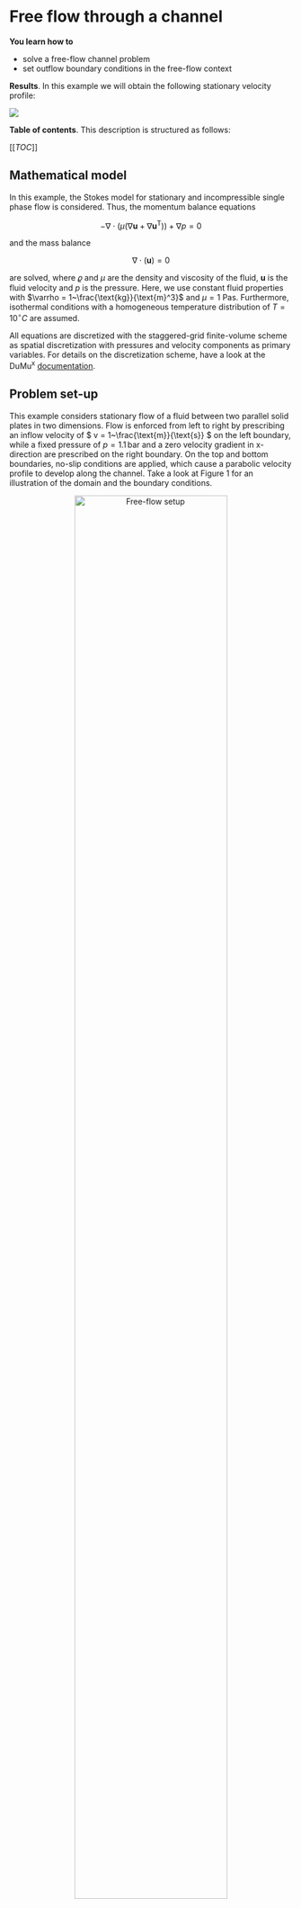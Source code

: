 <!-- Important: This file has been automatically generated by generate_example_docs.py. Do not edit this file directly! -->

# Free flow through a channel

__You learn how to__

* solve a free-flow channel problem
* set outflow boundary conditions in the free-flow context

__Results__. In this example we will obtain the following stationary velocity profile:

![](./img/velocity.png)

__Table of contents__. This description is structured as follows:

[[_TOC_]]

## Mathematical model
In this example, the Stokes model for stationary and incompressible single phase flow is considered.
Thus, the momentum balance equations

```math
- \nabla\cdot\left(\mu\left(\nabla\boldsymbol{u}+\nabla\boldsymbol{u}^{\text{T}}\right)\right)+ \nabla p = 0
```

and the mass balance

```math
\nabla \cdot \left(\boldsymbol{u}\right) =0
```

are solved, where $`\varrho`$ and $`\mu`$ are the density and viscosity of the fluid,
$`\boldsymbol{u}`$ is the fluid velocity and $`p`$ is the pressure. Here, we use constant fluid
properties with $`\varrho = 1~\frac{\text{kg}}{\text{m}^3}`$ and $`\mu = 1~\text{Pa}\text{s}`$.
Furthermore, isothermal conditions with a homogeneous temperature distribution of $`T=10^\circ C`$ are assumed.

All equations are discretized with the staggered-grid finite-volume scheme as spatial discretization
with pressures and velocity components as primary variables. For details on the discretization scheme,
have a look at the DuMu<sup>x</sup> [documentation](https://dumux.org/docs/doxygen/master/group___discretization.html).

## Problem set-up
This example considers stationary flow of a fluid between two parallel solid plates in two dimensions.
Flow is enforced from left to right by prescribing an inflow velocity of $` v = 1~\frac{\text{m}}{\text{s}} `$
on the left boundary, while a fixed pressure of $`p = 1.1 \, \text{bar}`$ and a zero velocity gradient
in x-direction are prescribed on the right boundary. On the top and bottom boundaries, no-slip
conditions are applied, which cause a parabolic velocity profile to develop along the channel.
Take a look at Figure 1 for an illustration of the domain and the boundary conditions.

<figure>
    <center>
        <img src="img/setup.png" alt="Free-flow setup" width="80%"/>
        <figcaption> <b> Fig.1 </b> - Setup for the free flow problem.</figcaption>
    </center>
</figure>

# Implementation

## Folder layout and files

```
└── freeflowchannel/
    ├── CMakeLists.txt          -> build system file
    ├── main.cc                 -> main program flow
    ├── params.input            -> runtime parameters
    ├── properties.hh           -> compile time configuration
    └── problem.hh              -> boundary & initial conditions
```


## Compile-time settings (`properties.hh`)

In this file, the type tag used for this simulation (`TTag::ChannelExample`) is defined.
As this is a coupled problem we also define type tags for the two subproblems
`TTag::ChannelExampleMass` and `TTag::ChannelExampleMomentum`. We then specialize properties
(compile time options) to the needs of the desired setup for the respective type tags.


<details open>
<summary><b>Click to hide/show the file documentation</b> (or inspect the [source code](properties.hh))</summary>


### Includes
<details><summary> Click to show includes</summary>

The `NavierStokesMomentum` and `NavierStokesMass` type tags specialize most of the properties
required for Navier-Stokes single-phase flow simulations in DuMu<sup>x</sup>. We will use this in
the following to inherit the respective properties and subsequently specialize those properties
for our type tags, which we want to modify or for which no meaningful default can be set.

```cpp
#include <dumux/freeflow/navierstokes/momentum/model.hh>
#include <dumux/freeflow/navierstokes/mass/1p/model.hh>
#include <dumux/freeflow/navierstokes/momentum/problem.hh>
#include <dumux/freeflow/navierstokes/mass/problem.hh>
#include <dumux/multidomain/traits.hh>
#include <dumux/multidomain/freeflow/couplingmanager.hh>
```

We want to use `YaspGrid`, an implementation of the dune grid interface for structured grids:

```cpp
#include <dune/grid/yaspgrid.hh>
```

In this example, we want to discretize the momentum and mass balances with the staggered-grid and
cell-centered finite volume discretization schemes, respectively:

```cpp
#include <dumux/discretization/fcstaggered.hh>
#include <dumux/discretization/cctpfa.hh>
```

The fluid properties are specified in the following headers (we use a liquid with constant properties as the fluid phase):

```cpp
#include <dumux/material/fluidsystems/1pliquid.hh>
#include <dumux/material/components/constant.hh>
```

We include the problem header used for this simulation.

```cpp
#include "problem.hh"
```

</details>

### Type tag definition

We define a type tag for our simulation with the name `ChannelExample` as well as type tags for
the momentum and mass subproblems. Shared properties can be specialized to `ChannelExample` and
will be inherited by the subproblems' type tags.
These inherit the properties specialized for the physical models `NavierStokesMomentum` and
`NavierStokesMassOneP` as well as the discretization methods `FaceCenteredStaggeredModel`
and `CCTpfaModel` respectively.
This way, most of the properties required for Navier-Stokes single-phase flow simulations
using the staggered-grid scheme are conveniently specialized for our new type tag.
However, some properties depend on user choices and no meaningful default value can be set.
Those properties will be addressed later in this file.
Please note that, in this example, we actually want to solve the Stokes instead of the
Navier-Stokes equations. This can be achieved at runtime by setting the parameter
`Problem.EnableInertiaTerms = false`. Have a look at the input file `params.input`
to see how this is done in this example.

```cpp
// We enter the namespace `Dumux::Properties` in order to import the entire `Dumux` namespace for general use:
namespace Dumux::Properties {

// declaration of the `ChannelExample` type tag for the single-phase flow problem
namespace TTag {
struct ChannelExample {};
struct ChannelExampleMomentum { using InheritsFrom = std::tuple<ChannelExample, NavierStokesMomentum, FaceCenteredStaggeredModel>; };
struct ChannelExampleMass { using InheritsFrom = std::tuple<ChannelExample, NavierStokesMassOneP, CCTpfaModel>; };
} // namespace TTag
```

### Property specializations

In the following piece of code, mandatory properties for which no meaningful default can be set,
are specialized for our type tag `ChannelExample` or the appropriate type tag of a subproblem.

```cpp
// This sets the grid type used for the simulation. Here, we use a structured 2D grid.
template<class TypeTag>
struct Grid<TypeTag, TTag::ChannelExample> { using type = Dune::YaspGrid<2>; };

// This sets our problem type (see `problem.hh`) containing the initial and boundary conditions.
template<class TypeTag>
struct Problem<TypeTag, TTag::ChannelExampleMomentum>
{ using type = Dumux::ChannelExampleProblem<TypeTag, Dumux::NavierStokesMomentumProblem<TypeTag>> ; };
template<class TypeTag>
struct Problem<TypeTag, TTag::ChannelExampleMass>
{ using type = Dumux::ChannelExampleProblem<TypeTag, Dumux::NavierStokesMassProblem<TypeTag>> ; };

// This sets the fluid system type to be used. Here, we use a liquid with constant properties as the fluid phase.
template<class TypeTag>
struct FluidSystem<TypeTag, TTag::ChannelExample>
{
    using Scalar = GetPropType<TypeTag, Properties::Scalar>;
    using type = FluidSystems::OnePLiquid<Scalar, Components::Constant<1, Scalar> >;
};
```

We also set some properties related to memory management
throughout the simulation.
<details><summary> Click to show caching properties</summary>

In DuMu<sup>x</sup>, one has the option to activate/deactivate the grid-wide caching of
geometries and variables. If active, the CPU time can be significantly reduced
as less dynamic memory allocation procedures are necessary. Per default, grid-wide
caching is disabled to ensure minimal memory requirements, however, in this example we
want to active all available caches, which significantly increases the memory
demand but makes the simulation faster.


```cpp
// This enables grid-wide caching of the volume variables.
template<class TypeTag>
struct EnableGridVolumeVariablesCache<TypeTag, TTag::ChannelExample> { static constexpr bool value = true; };
//This enables grid wide caching for the flux variables.
template<class TypeTag>
struct EnableGridFluxVariablesCache<TypeTag, TTag::ChannelExample> { static constexpr bool value = true; };
// This enables grid-wide caching for the finite volume grid geometry
template<class TypeTag>
struct EnableGridGeometryCache<TypeTag, TTag::ChannelExample> { static constexpr bool value = true; };
```

</details>
Finally we define the coupling manager to couple the momentum and mass subproblems

```cpp
template<class TypeTag>
struct CouplingManager<TypeTag, TTag::ChannelExample>
{
    using Traits = MultiDomainTraits<TTag::ChannelExampleMomentum, TTag::ChannelExampleMass>;
    using type = FreeFlowCouplingManager<Traits>;
};
} // end namespace Dumux::Properties
```


</details>



## Initial and boundary conditions (`problem.hh`)

This file contains the __problem class__ which defines the initial and boundary
conditions for the Navier-Stokes single-phase flow simulation.


<details open>
<summary><b>Click to hide/show the file documentation</b> (or inspect the [source code](problem.hh))</summary>


### Include files

Include the `NavierStokesBoundaryTypes` class which specifies the boundary types set in this problem.

```cpp
#include <dumux/freeflow/navierstokes/boundarytypes.hh>
```


Include helper functions to compute values for boundary conditions

```cpp
#include <dumux/freeflow/navierstokes/momentum/fluxhelper.hh>
#include <dumux/freeflow/navierstokes/scalarfluxhelper.hh>
#include <dumux/freeflow/navierstokes/mass/1p/advectiveflux.hh>
```

### The problem class
We enter the problem class `ChannelExampleProblem` where all necessary boundary conditions and initial conditions are set for our simulation.
As we are solving a problem related to free flow using a coupled model, we inherit from the base
class of the respective subproblem for momentum or mass balance (see `properties.hh`).

```cpp
namespace Dumux {

template <class TypeTag, class BaseProblem>
class ChannelExampleProblem : public BaseProblem
{
    // A few convenience aliases used throughout this class.
    using ParentType = BaseProblem;
    using GridGeometry = GetPropType<TypeTag, Properties::GridGeometry>;
    using FVElementGeometry = typename GridGeometry::LocalView;
    using SubControlVolumeFace = typename GridGeometry::SubControlVolumeFace;
    using ModelTraits = GetPropType<TypeTag, Properties::ModelTraits>;
    using Indices = typename ModelTraits::Indices;
    using BoundaryTypes = typename ParentType::BoundaryTypes;
    using InitialValues = typename ParentType::InitialValues;
    using Sources = typename ParentType::Sources;
    using DirichletValues = typename ParentType::DirichletValues;
    using BoundaryFluxes = typename ParentType::BoundaryFluxes;
    using Scalar = GetPropType<TypeTag, Properties::Scalar>;

    using Element = typename GridGeometry::GridView::template Codim<0>::Entity;
    using GlobalPosition = typename Element::Geometry::GlobalCoordinate;
    using CouplingManager = GetPropType<TypeTag, Properties::CouplingManager>;

public:
    // This is the constructor of our problem class:
    // Within the constructor, we set the inlet velocity to a run-time specified value.
    // If no run-time value is specified, we set the outlet pressure to 1.1e5 Pa.
    ChannelExampleProblem(std::shared_ptr<const GridGeometry> gridGeometry,
                          std::shared_ptr<CouplingManager> couplingManager)
    : ParentType(gridGeometry, couplingManager)
    {
        inletVelocity_ = getParam<Scalar>("Problem.InletVelocity");
        outletPressure_ = getParam<Scalar>("Problem.OutletPressure", 1.1e5);
    }
```

#### Boundary conditions
With the following function we define the __type of boundary conditions__ depending on the location.
Two types of boundary conditions can be specified: Dirichlet or Neumann. On
Dirichlet boundaries, the values of the primary variables need to be fixed. On Neumann boundaries,
the flux needs to be fixed.
To set different conditions for the two subproblems, use `constexpr ParentType::isMomentumProblem()`
to distinguish between momentum and mass problem.
To set Dirichlet conditions for the pressure, instead specify a solution-dependent Neumann
condition for the momentum balance, which depends on the pressure, using the helper function.

```cpp
    BoundaryTypes boundaryTypesAtPos(const GlobalPosition& globalPos) const
    {
        BoundaryTypes values;

        if constexpr(ParentType::isMomentumProblem())
        {
            // We specify Dirichlet boundary conditions for the velocity on most boundaries of our domain
            values.setDirichlet(Indices::velocityXIdx);
            values.setDirichlet(Indices::velocityYIdx);

            if (isOutlet_(globalPos))
            {
                // We fix the pressure on the right side of the domain, for the momentum balance we compute the resulting flux
                values.setAllNeumann();
            }
        }
        else
        {
            if (isInlet_(globalPos))
            {
                // We specify Dirichlet boundary conditions for the velocity on the left of our
                // domain, the corresponding pressure can be obtained from the coupling manager
                values.setDirichlet(Indices::pressureIdx);
            }
            else if (isOutlet_(globalPos))
            {
                // We fix the pressure on the right side of the domain through the momentum outflow,
                // for the mass balance we may prescribe a pressure or a mass outflow computed from velocity fields
                values.setNeumann(Indices::conti0EqIdx);
            }
            else
            {
                // We specify Dirichlet boundary conditions for the velocity on the remaining boundaries (lower and upper wall)
                values.setAllNeumann();
            }
        }

        return values;
    }
```

The following function specifies the __fluxes on Neumann boundaries__.
We need to define fluxes for the balance equations (momentum or mass).

```cpp
    template<class ElementVolumeVariables, class ElementFluxVariablesCache>
    BoundaryFluxes neumann(const Element& element,
                           const FVElementGeometry& fvGeometry,
                           const ElementVolumeVariables& elemVolVars,
                           const ElementFluxVariablesCache& elemFluxVarsCache,
                           const SubControlVolumeFace& scvf) const
    {
        // No flow as default
        BoundaryFluxes values(0.0);

        if constexpr (ParentType::isMomentumProblem())
        {
            // Compute the solution-dependent momentum flux for the specified pressure and zero normal velocity gradient
            using FluxHelper = NavierStokesMomentumBoundaryFlux<typename GridGeometry::DiscretizationMethod>;
            values = FluxHelper::fixedPressureMomentumFlux(*this, fvGeometry, scvf, elemVolVars, elemFluxVarsCache, outletPressure_, true /*zeroNormalVelocityGradient*/);
        }
        else
        {
            // Compute the solution-dependent mass flux based on velocity fields
            using FluxHelper = NavierStokesScalarBoundaryFluxHelper<AdvectiveFlux<ModelTraits>>;
            if (isOutlet_(scvf.ipGlobal()))
                values = FluxHelper::scalarOutflowFlux(*this, element, fvGeometry, scvf, elemVolVars);
        }

        return values;
    }
```

The following function specifies the __values on Dirichlet boundaries__.
We need to define values for the primary variables (velocity or pressure).

```cpp
    DirichletValues dirichlet(const Element& element, const SubControlVolumeFace& scvf) const
    {
        const auto& globalPos = scvf.ipGlobal();
        // Use the initial values as default Dirichlet values
        DirichletValues values = initialAtPos(globalPos);

        if constexpr (ParentType::isMomentumProblem())
        {
            // Set a no-slip condition at the top and bottom wall of the channel
            if (!isInlet_(globalPos))
                values[Indices::velocityXIdx] = 0.0;
        }
        else
        {
            if (isInlet_(globalPos))
                values = this->couplingManager().cellPressure(element, scvf);
            else if (isOutlet_(globalPos))
                values = outletPressure_;
        }

        return values;
    }
```

The following function defines the initial conditions.

```cpp
    InitialValues initialAtPos(const GlobalPosition& globalPos) const
    {
        InitialValues values;

        // Set the pressure and velocity values
        if constexpr (ParentType::isMomentumProblem())
        {
            values[Indices::velocityXIdx] = inletVelocity_;
            values[Indices::velocityYIdx] = 0.0;
        }
        else
        {
            //std::cout << "setting outlet pressure at " << globalPos << std::endl;
            values[Indices::pressureIdx] = outletPressure_;
        }

        return values;
    }
```

The inlet is on the left side of the physical domain.

```cpp
private:
    bool isInlet_(const GlobalPosition& globalPos) const
    { return globalPos[0] < eps_; }
```

The outlet is on the right side of the physical domain.

```cpp
    bool isOutlet_(const GlobalPosition& globalPos) const
    { return globalPos[0] > this->gridGeometry().bBoxMax()[0] - eps_; }
```

Finally, private variables are declared:

```cpp
    static constexpr Scalar eps_ = 1e-6;
    Scalar inletVelocity_;
    Scalar outletPressure_;

}; // end class definition of ChannelExampleProblem
} // end namespace Dumux
```


</details>



## The main file (`main.cc`)

<details open>
<summary><b>Click to hide/show the file documentation</b> (or inspect the [source code](main.cc))</summary>


### Included header files
<details><summary> Click to show includes</summary>
These are DUNE helper classes related to parallel computations and file I/O.

```cpp
#include <dune/common/parallel/mpihelper.hh>
#include <dune/grid/io/file/dgfparser/dgfexception.hh>
```

The following headers include functionality related to property definition or retrieval, as well as
the retrieval of input parameters specified in the input file or via the command line.

```cpp
#include <dumux/common/properties.hh>
#include <dumux/common/parameters.hh>
#include <dumux/common/initialize.hh>
```

The following files contain the non-linear Newton solver, the available linear solver backends and the assembler for the linear
systems arising from the staggered-grid discretization.

```cpp
#include <dumux/multidomain/newtonsolver.hh>
#include <dumux/linear/istlsolvers.hh>
#include <dumux/linear/linearalgebratraits.hh>
#include <dumux/linear/linearsolvertraits.hh>
#include <dumux/multidomain/fvassembler.hh>
#include <dumux/multidomain/traits.hh>
#include <dumux/assembly/diffmethod.hh> // analytic or numeric differentiation
```

The following class provides a convenient way of writing of dumux simulation results to VTK format.

```cpp
#include <dumux/io/vtkoutputmodule.hh>
#include <dumux/freeflow/navierstokes/velocityoutput.hh>
```

The gridmanager constructs a grid from the information in the input or grid file.
Many different Dune grid implementations are supported, of which a list can be found
in `gridmanager.hh`.

```cpp
#include <dumux/io/grid/gridmanager.hh>
```

This class contains functionality for additional flux output.

```cpp
#include <dumux/freeflow/navierstokes/fluxoveraxisalignedsurface.hh>
```

In this header three `TypeTag`s are defined, which collect
the properties that are required for the simulation.
It also contains the actual problem with initial and boundary conditions.
For detailed information, please have a look
at the documentation provided therein.

```cpp
#include "properties.hh"
```

</details>

### The main function
We will now discuss the main program flow implemented within the `main` function.
At the beginning of each program using Dune, an instance of `Dune::MPIHelper` has to
be created. Moreover, we parse the run-time arguments from the command line and the
input file:

```cpp
int main(int argc, char** argv) try
{
    using namespace Dumux;

    // maybe initialize MPI and/or multithreading backend
    Dumux::initialize(argc, argv);
    const auto& mpiHelper = Dune::MPIHelper::instance();

    // parse command line arguments and input file
    Parameters::init(argc, argv);
```

We define convenience aliases for the type tags of the subproblems. The type
tags contain all the properties that are needed to define the model and the problem
setup. Throughout the main file, we will obtain types defined for these type tags
using the property system, i.e. with `GetPropType`. Shared properties can be obtained through
either of them.

```cpp
    using MomentumTypeTag = Properties::TTag::ChannelExampleMomentum;
    using MassTypeTag = Properties::TTag::ChannelExampleMass;
```

#### Step 1: Create the grid
The `GridManager` class creates the grid from information given in the input file.
This can either be a grid file, or in the case of structured grids, one can specify the coordinates
of the corners of the grid and the number of cells to be used to discretize each spatial direction.

```cpp
    GridManager<GetPropType<MomentumTypeTag, Properties::Grid>> gridManager;
    gridManager.init();

    // We compute on the leaf grid view.
    const auto& leafGridView = gridManager.grid().leafGridView();
```

#### Step 2: Setting up and solving the problem
First, a finite volume grid geometry is constructed from the grid that was created above.
This builds the sub-control volumes (`scv`) and sub-control volume faces (`scvf`) for each element
of the grid partition.
This is done separately for the momentum and mass grid geometries.

```cpp
    using MomentumGridGeometry = GetPropType<MomentumTypeTag, Properties::GridGeometry>;
    auto momentumGridGeometry = std::make_shared<MomentumGridGeometry>(leafGridView);
    using MassGridGeometry = GetPropType<MassTypeTag, Properties::GridGeometry>;
    auto massGridGeometry = std::make_shared<MassGridGeometry>(leafGridView);
```

We introduce the multidomain coupling manager, which will couple the two subproblems for mass
and momentum. The type can be obtained using either of the two type tags.

```cpp
    using CouplingManager = GetPropType<MomentumTypeTag, Properties::CouplingManager>;
    auto couplingManager = std::make_shared<CouplingManager>();
```

We now instantiate the problems, in which we define the boundary and initial conditions.

```cpp
    using MassProblem = GetPropType<MassTypeTag, Properties::Problem>;
    auto massProblem = std::make_shared<MassProblem>(massGridGeometry, couplingManager);
    using MomentumProblem = GetPropType<MomentumTypeTag, Properties::Problem>;
    auto momentumProblem = std::make_shared<MomentumProblem>(momentumGridGeometry, couplingManager);
```

We set a solution vector `x` which consist of two parts: one part (indexed by `massIdx`)
is for the pressure degrees of freedom (`dofs`) living in grid cell centers. Another part
(indexed by `momentumIdx`) is for degrees of freedom defining the normal velocities on grid cell faces.
The relevant types can be accessed through the MultiDomainTraits of the coupled problem.
We initialize the solution vector by what was defined as the initial solution of the problem.

```cpp
    using Traits = MultiDomainTraits<MomentumTypeTag, MassTypeTag>;
    using SolutionVector = typename Traits::SolutionVector;
    constexpr auto momentumIdx = CouplingManager::freeFlowMomentumIndex;
    constexpr auto massIdx = CouplingManager::freeFlowMassIndex;
    SolutionVector x;
    momentumProblem->applyInitialSolution(x[momentumIdx]);
    massProblem->applyInitialSolution(x[massIdx]);
```

The grid variables are used to store variables (primary and secondary variables) of the two subproblems.

```cpp
    using MomentumGridVariables = GetPropType<MomentumTypeTag, Properties::GridVariables>;
    auto momentumGridVariables = std::make_shared<MomentumGridVariables>(momentumProblem, momentumGridGeometry);
    using MassGridVariables = GetPropType<MassTypeTag, Properties::GridVariables>;
    auto massGridVariables = std::make_shared<MassGridVariables>(massProblem, massGridGeometry);
```

After initializing the coupling manager the coupling context is set up and the grid variables
of the subproblems can be initialized.

```cpp
    couplingManager->init(momentumProblem, massProblem, std::make_tuple(momentumGridVariables, massGridVariables), x);
    momentumGridVariables->init(x[momentumIdx]);
    massGridVariables->init(x[massIdx]);
```

We then initialize the predefined model-specific output VTK output.

```cpp
    using IOFields = GetPropType<MassTypeTag, Properties::IOFields>;
    VtkOutputModule vtkWriter(*massGridVariables, x[massIdx], massProblem->name());
    IOFields::initOutputModule(vtkWriter); // Add model specific output fields
    vtkWriter.addVelocityOutput(std::make_shared<NavierStokesVelocityOutput<MassGridVariables>>());
    vtkWriter.write(0.0);
```

We create and initialize the `assembler` for the stationary problem.
This is where the Jacobian matrix for the Newton solver is assembled.

```cpp
    using Assembler = MultiDomainFVAssembler<Traits, CouplingManager, DiffMethod::numeric>;
    auto assembler = std::make_shared<Assembler>(std::make_tuple(momentumProblem, massProblem),
                                                 std::make_tuple(momentumGridGeometry, massGridGeometry),
                                                 std::make_tuple(momentumGridVariables, massGridVariables),
                                                 couplingManager);
```

We use UMFPack as direct linear solver within each Newton iteration.

```cpp
    using LinearSolver = Dumux::UMFPackIstlSolver<SeqLinearSolverTraits, LinearAlgebraTraitsFromAssembler<Assembler>>;
    auto linearSolver = std::make_shared<LinearSolver>();
```

This example considers a linear problem (incompressible Stokes flow), therefore
the non-linear Newton solver is not really necessary.
For sake of generality, we nevertheless use it here such that the example can be easily
changed to a non-linear problem by switching on the inertia terms in the input file or by choosing a compressible fluid.
In the following piece of code we instantiate the non-linear newton solver and let it solve
the problem.

```cpp
    // alias for and instantiation of the newton solver
    using NewtonSolver = Dumux::MultiDomainNewtonSolver<Assembler, LinearSolver, CouplingManager>;
    NewtonSolver nonLinearSolver(assembler, linearSolver, couplingManager);
```

<details><summary> Click to show calculation of surface fluxes</summary>

We set up two surfaces over which fluxes are calculated.
We determine the extent $`[xMin,xMax] \times [yMin,yMax]`$ of the physical domain.
The first surface (added by the first call of `addSurface`) shall be placed at the middle of the channel.
The second surface (second call of `addSurface`) is placed at the outlet of the channel.

```cpp
    FluxOverAxisAlignedSurface flux(*massGridVariables, x[massIdx], assembler->localResidual(massIdx));

    using Scalar = typename Traits::Scalar;

    const Scalar xMin = massGridGeometry->bBoxMin()[0];
    const Scalar xMax = massGridGeometry->bBoxMax()[0];
    const Scalar yMin = massGridGeometry->bBoxMin()[1];
    const Scalar yMax = massGridGeometry->bBoxMax()[1];

    const Scalar planePosMiddleX = xMin + 0.5*(xMax - xMin);

    using GridView = typename MassGridGeometry::GridView;
    using Element = typename GridView::template Codim<0>::Entity;
    using GlobalPosition = typename Element::Geometry::GlobalCoordinate;

    const auto p0middle = GlobalPosition{planePosMiddleX, yMin};
    const auto p1middle = GlobalPosition{planePosMiddleX, yMax};
    flux.addAxisAlignedSurface("middle", p0middle, p1middle);

    const auto p0outlet = GlobalPosition{xMax, yMin};
    const auto p1outlet = GlobalPosition{xMax, yMax};
    flux.addAxisAlignedSurface("outlet", p0outlet, p1outlet);

    using FluxVariables = GetPropType<MassTypeTag, Properties::FluxVariables>;
    auto volumeFlux = [&](const auto& element,
                         const auto& fvGeometry,
                         const auto& elemVolVars,
                         const auto& scvf,
                         const auto& elemFluxVarsCache)
    {
        FluxVariables fluxVars;
        fluxVars.init(*massProblem, element, fvGeometry, elemVolVars, scvf, elemFluxVarsCache);
        return fluxVars.getAdvectiveFlux([](const auto& volVars) { return 1.0; });
    };
```

</details>

Solve the (potentially non-linear) system.

```cpp
    nonLinearSolver.solve(x);
```

In the following we calculate and print mass and volume fluxes over the planes specified above
(you have to click to unfold the code showing how to set up the surface fluxes above).

```cpp
    flux.calculateAllFluxes();
    if (GetPropType<MassTypeTag, Properties::ModelTraits>::enableEnergyBalance())
    {
        std::cout << "mass / energy flux at middle is: " << flux.flux("middle") << std::endl;
        std::cout << "mass / energy flux at outlet is: " << flux.flux("outlet") << std::endl;
    }
    else
    {
        std::cout << "mass flux at middle is: " << flux.flux("middle") << std::endl;
        std::cout << "mass flux at outlet is: " << flux.flux("outlet") << std::endl;
    }

    flux.calculateFluxes(volumeFlux);
    std::cout << "volume flux at middle is: " << flux.flux("middle")[0] << std::endl;
    std::cout << "volume flux at outlet is: " << flux.flux("outlet")[0] << std::endl;
```

#### Final Output
We write the VTK output and conclude by printing the dumux end message.

```cpp
    vtkWriter.write(1.0);

    if (mpiHelper.rank() == 0)
        Parameters::print();

    return 0;
} // end main
```

#### Exception handling
In this part of the main file we catch and print possible exceptions that could
occur during the simulation.
<details><summary> Click to show exception handler</summary>

```cpp
// errors related to run-time parameters
catch (Dumux::ParameterException &e)
{
    std::cerr << std::endl << e << " ---> Abort!" << std::endl;
    return 1;
}
// errors related to the parsing of Dune grid files
catch (Dune::DGFException & e)
{
    std::cerr << "DGF exception thrown (" << e <<
                 "). Most likely, the DGF file name is wrong "
                 "or the DGF file is corrupted, "
                 "e.g. missing hash at end of file or wrong number (dimensions) of entries."
                 << " ---> Abort!" << std::endl;
    return 2;
}
// generic error handling with Dune::Exception
catch (Dune::Exception &e)
{
    std::cerr << "Dune reported error: " << e << " ---> Abort!" << std::endl;
    return 3;
}
// other exceptions
catch (...)
{
    std::cerr << "Unknown exception thrown! ---> Abort!" << std::endl;
    return 4;
}
```

</details>

</details>

